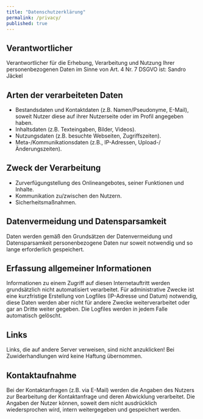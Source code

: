 ```yaml
---
title: "Datenschutzerklärung"
permalink: /privacy/
published: true
---
```


## Verantwortlicher
Verantwortlicher für die Erhebung, Verarbeitung und Nutzung Ihrer personenbezogenen Daten im Sinne von Art. 4 Nr. 7 DSGVO ist: Sandro Jäckel

## Arten der verarbeiteten Daten
- Bestandsdaten und Kontaktdaten (z.B. Namen/Pseudonyme, E-Mail), soweit Nutzer diese auf ihrer Nutzerseite oder im Profil angegeben haben.
- Inhaltsdaten (z.B. Texteingaben, Bilder, Videos).
- Nutzungsdaten (z.B. besuchte Webseiten, Zugriffszeiten).
- Meta-/Kommunikationsdaten (z.B., IP-Adressen, Upload-/Änderungszeiten).

## Zweck der Verarbeitung
- Zurverfügungstellung des Onlineangebotes, seiner Funktionen und Inhalte.
- Kommunikation zu/zwischen den Nutzern.
- Sicherheitsmaßnahmen.

## Datenvermeidung und Datensparsamkeit
Daten werden gemäß den Grundsätzen der Datenvermeidung und Datensparsamkeit personenbezogene Daten nur soweit notwendig und so lange erforderlich gespeichert.

## Erfassung allgemeiner Informationen
Informationen zu einem Zugriff auf diesen Internetauftritt werden grundsätzlich nicht automatisiert verarbeitet.
Für administrative Zwecke ist eine kurzfristige Erstellung von Logfiles (IP-Adresse und Datum) notwendig, diese Daten werden aber nicht für andere Zwecke weiterverarbeitet oder gar an Dritte weiter gegeben.
Die Logfiles werden in jedem Falle automatisch gelöscht.

## Links
Links, die auf andere Server verweisen, sind nicht anzuklicken!
Bei Zuwiderhandlungen wird keine Haftung übernommen.

## Kontaktaufnahme
Bei der Kontaktanfragen (z.B. via E-Mail) werden die Angaben des Nutzers zur Bearbeitung der Kontaktanfrage und deren Abwicklung verarbeitet.
Die Angaben der Nutzer können, soweit dem nicht ausdrücklich wiedersprochen wird, intern weitergegeben und gespeichert werden.
